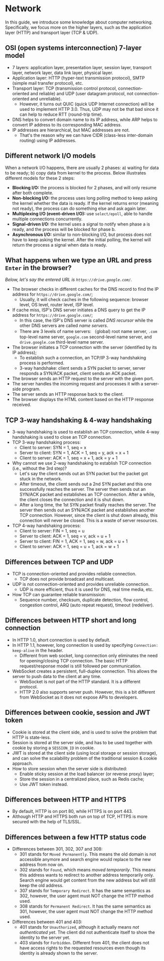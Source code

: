 # Network

In this guide, we introduce some knowledge about computer networking. Specifically, we focus more on the higher layers, such as the application layer (HTTP) and transport layer (TCP & UDP).

## OSI (open systems interconnection) 7-layer model

- 7 layers: application layer, presentation layer, session layer, transport layer, network layer, data link layer, physical layer.
- Application layer: HTTP (hyper-text transmission protocol), SMTP (simple mail transfer protocol), etc.
- Transport layer: TCP (transmission control protocol, connection-oriented and reliable) and UDP (user datagram protocol, not connection-oriented and unreliable).
    - However, it turns out QUIC (quick UDP Internet connection) will be used to implement HTTP 3.0. Thus, UDP may not be that bad since it can help to reduce RTT (round-trip time).
- DNS helps to convert domain name to its IP address, while ARP helps to convert IP address to its corresponding MAC address.
- IP addresses are hierarchical, but MAC addresses are not.
    - That's the reason why we can have CIDR (class-less inter-domain routing) using IP addresses.

## Different network I/O models

When a network I/O happens, there are usually 2 phases: a) waiting for data to be ready; b) copy data from kernel to the process. Below illustrates different models for these 2 steps:

- **Blocking I/O:** the process is blocked for 2 phases, and will only resume after both complete.
- **Non-blocking I/O:** the process uses long polling method to keep asking the kernel whether the data is ready. If the kernel returns error (meaning not ready), the process can do something else and ask again later.
- **Multiplexing I/O (event-driven I/O):** use `select/epoll`, able to handle multiple connections concurrently.
- **Signal-driven I/O:** the kernel uses a signal to notify when phase a is ready, and the process will be blocked for phase b.
- **Asynchronous I/O:** similar to non-blocking I/O, but process does not have to keep asking the kernel. After the initial polling, the kernel will return the process a signal when data is ready.

## What happens when we type an URL and press `Enter` in the browser?

_Below, let's say the entered URL is `https://drive.google.com/`._

- The browser checks in different caches for the DNS record to find the IP address for `https://drive.google.com/`;
    - Usually, it will check caches in the following sequence: browser level, OS level, router level, ISP level.
- If cache miss, ISP's DNS server initiates a DNS query to get the IP address for `https://drive.google.com/`;
    - In this case, the ISP's DNS server is called _DNS recursor_ while the other DNS servers are called _name servers_.
    - There are 3 levels of name servers: （global) root name server, `.com` top-level name server, `google.com` second-level name server, and `drive.google.com` third-level name server.
- The browser initiates a TCP connection with the server (identified by its IP address);
    - To establish such a connection, an TCP/IP 3-way handshaking process is performed.
    - 3-way handshake: client sends a SYN packet to server, server responds a SYN/ACK packet, client sends an ACK packet.
- The browser sends an HTTP request to the server with the given port.
- The server handles the incoming request and processes it with a server-side program.
- The server sends an HTTP response back to the client.
- The browser displays the HTML content based on the HTTP response received.

## TCP 3-way handshaking & 4-way handshaking

- 3-way handshaking is used to establish an TCP connection, while 4-way handshaking is used to close an TCP connection.
- TCP 3-way handshaking process:
    - Client to server: SYN = 1, seq = x
    - Server to client: SYN = 1, ACK = 1, seq = y, ack = x + 1
    - Client to server: ACK = 1, seq = x + 1, ack = y + 1
- Why cannot we use 2-way handshaking to establish TCP connection (i.e., without the 3rd step)?
    - Let's say the client sends out an SYN packet but the packet got stuck in the network.
    - After timeout, the client sends out a 2nd SYN packet and this one successfully reaches the server. The server then sends out an SYN/ACK packet and establishes an TCP connection. After a while, the client closes the connection and it is shut down.
    - After a long time, the 1st SYN packet finally reaches the server. The server then sends out an SYN/ACK packet and establishes another TCP connection. However, since the client is shut down already, this connection will never be closed. This is a waste of server resources.
- TCP 4-way handshaking process:
    - Client to server: FIN = 1, seq = u
    - Server to client: ACK = 1, seq = v, ack = u + 1
    - Server to client: FIN = 1, ACK = 1, seq = w, ack = u + 1
    - Client to server: ACK = 1, seq = u + 1, ack = w + 1

## Differences between TCP and UDP

- TCP is connection-oriented and provides reliable connection.
    - TCP does not provide broadcast and multicast.
- UDP is not connection-oriented and provides unreliable connection.
    - UDP is more efficient, thus it is used for DNS, real time media, etc.
- How TCP can guarantee reliable transmission:
    - Sequence number, checksum, duplicate detection, flow control, congestion control, ARQ (auto repeat request), timeout (redeliver).

## Differences between HTTP short and long connection

- In HTTP 1.0, short connection is used by default.
- In HTTP 1.1, however, long connection is used by specifying `Connection: keep-alive` in the header.
    - Different from web socket, long connection only eliminates the need for opening/closing TCP connection. The basic HTTP request/response model is still followed per communication.
- WebSocket creates a persistent, full-duplex connection. This allows the server to push data to the client at any time.
    - WebSocket is not part of the HTTP standard. It is a different protocol.
    - HTTP 2.0 also supports server push. However, this is a bit different from WebSocket as it does not expose APIs to developers.

## Differences between cookie, session and JWT token

- Cookie is stored at the client side, and is used to solve the problem that HTTP is state-less.
- Session is stored at the server side, and has to be used together with cookie by storing a `SESSION_ID` in cookie.
- JWT is stored at the client side (using local storage or session storage), and can solve the scalability problem of the traditional session & cookie approach.
- How to store session when the server side is distributed:
    - Enable sticky session at the load balancer (or reverse proxy) layer;
    - Store the session in a centralized place, such as Redis cache;
    - Use JWT token instead.

## Differences between HTTP and HTTPS

- By default, HTTP is on port 80, while HTTPS is on port 443.
- Although HTTP and HTTPS both run on top of TCP, HTTPS is more secured with the help of TLS/SSL.

## Differences between a few HTTP status code

- Differences between 301, 302, 307 and 308:
    - 301 stands for `Moved Permanently`. This means the old domain is not accessible anymore and search engine would replace to the new address from now on.
    - 302 stands for `Found`, which means _moved temporarily_. This means this address wants to redirect to another address temporarily only. Search engine would get content from the new address but will still keep the old address.
    - 307 stands for `Temporary Redirect`. It has the same semantics as 302, however, the user agent must NOT change the HTTP method used.
    - 308 stands for `Permanent Redirect`. It has the same semantics as 301, however, the user agent must NOT change the HTTP method used.
- Differences between 401 and 403:
    - 401 stands for `Unauthorized`, although it actually means _not authenticated yet_. The client did not authenticate itself to show the identity to the server yet.
    - 403 stands for `Forbidden`. Different from 401, the client does not have access rights to the requested resources even though its identity is already shown to the server.
